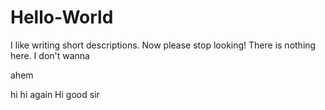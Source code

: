 # Hello-World
I like writing short descriptions. Now please stop looking! There is nothing here.
I don't wanna

ahem

hi
hi again
Hi good sir
